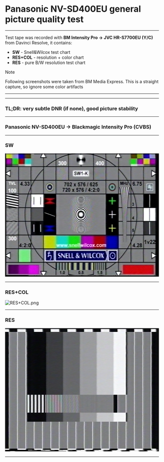 # Panasonic NV-SD400EU general picture quality test

<hr>

Test tape was recorded with **BM Intensity Pro -> JVC HR-S7700EU (Y/C)** from Davinci Resolve, it contains:
* **SW** - Snell&Wilcox test chart
* **RES+COL** - resolution + color chart
* **RES** - pure B/W resolution test chart

> [!NOTE]
> Following screenshots were taken from BM Media Express. This is a straight capture, so ignore some color artifacts

<hr>

<hr>

### TL;DR: very subtle DNR (if none), good picture stability

<hr>

### Panasonic NV-SD400EU -> Blackmagic Intensity Pro (CVBS)

<hr>

### SW

![SW.png](SD400_SW.png)

<hr>

### RES+COL

![RES+COL.png](RES%2BCOL.png)

<hr>

### RES

![RES.png](SD400_RES.png)

<hr>

